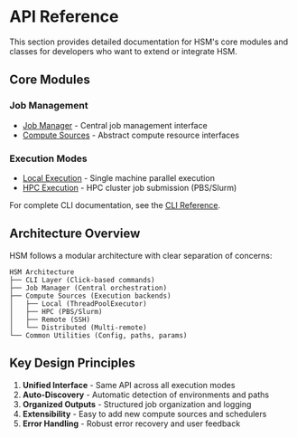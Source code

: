 # API Reference

This section provides detailed documentation for HSM's core modules and classes for developers who want to extend or integrate HSM.

## Core Modules

### Job Management
- [Job Manager](job_manager.md) - Central job management interface
- [Compute Sources](compute_sources.md) - Abstract compute resource interfaces

### Execution Modes
- [Local Execution](local/README.md) - Single machine parallel execution
- [HPC Execution](hpc/README.md) - HPC cluster job submission (PBS/Slurm)

For complete CLI documentation, see the [CLI Reference](../cli/README.md).

## Architecture Overview

HSM follows a modular architecture with clear separation of concerns:

```
HSM Architecture
├── CLI Layer (Click-based commands)
├── Job Manager (Central orchestration)
├── Compute Sources (Execution backends)
│   ├── Local (ThreadPoolExecutor)
│   ├── HPC (PBS/Slurm)
│   ├── Remote (SSH)
│   └── Distributed (Multi-remote)
└── Common Utilities (Config, paths, params)
```

## Key Design Principles

1. **Unified Interface** - Same API across all execution modes
2. **Auto-Discovery** - Automatic detection of environments and paths
3. **Organized Outputs** - Structured job organization and logging
4. **Extensibility** - Easy to add new compute sources and schedulers
5. **Error Handling** - Robust error recovery and user feedback 